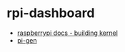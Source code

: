 # rpi-dashboard

- [raspberrypi docs - building kernel](https://www.raspberrypi.org/documentation/linux/kernel/building.md)
- [pi-gen](https://github.com/RPi-Distro/pi-gen)
